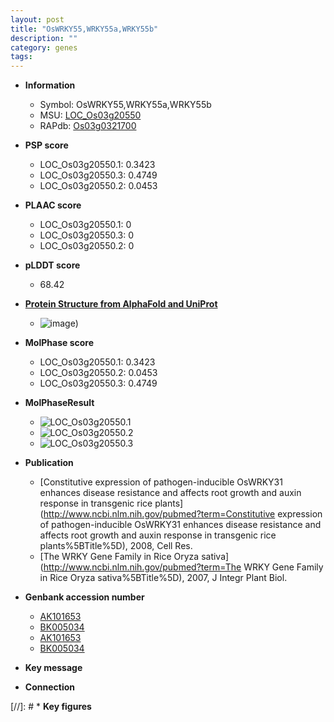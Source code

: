 ```yaml
---
layout: post
title: "OsWRKY55,WRKY55a,WRKY55b"
description: ""
category: genes
tags: 
---
```


* **Information**  
    + Symbol: OsWRKY55,WRKY55a,WRKY55b  
    + MSU: [LOC_Os03g20550](http://rice.plantbiology.msu.edu/cgi-bin/ORF_infopage.cgi?orf=LOC_Os03g20550)  
    + RAPdb: [Os03g0321700](http://rapdb.dna.affrc.go.jp/viewer/gbrowse_details/irgsp1?name=Os03g0321700)  

* **PSP score**  
    + LOC_Os03g20550.1: 0.3423 
    + LOC_Os03g20550.3: 0.4749 
    + LOC_Os03g20550.2: 0.0453 

* **PLAAC score**  
    + LOC_Os03g20550.1: 0 
    + LOC_Os03g20550.3: 0 
    + LOC_Os03g20550.2: 0 

* **pLDDT score**
    + 68.42

* **[Protein Structure from AlphaFold and UniProt](https://www.uniprot.org/uniprotkb/Q10M65/entry#structure)**
    + ![image](https://ricepsp.github.io/images/Q1/AF-Q10M65-F1.png))

* **MolPhase score**
    + LOC_Os03g20550.1: 0.3423
    + LOC_Os03g20550.2: 0.0453
    + LOC_Os03g20550.3: 0.4749

* **MolPhaseResult**
    + ![LOC_Os03g20550.1](https://ricepsp.github.io/pictures/LOC_Os03g/LOC_Os03g20550.1.png)
    + ![LOC_Os03g20550.2](https://ricepsp.github.io/pictures/LOC_Os03g/LOC_Os03g20550.2.png)
    + ![LOC_Os03g20550.3](https://ricepsp.github.io/pictures/LOC_Os03g/LOC_Os03g20550.3.png)

* **Publication**  
    + [Constitutive expression of pathogen-inducible OsWRKY31 enhances disease resistance and affects root growth and auxin response in transgenic rice plants](http://www.ncbi.nlm.nih.gov/pubmed?term=Constitutive expression of pathogen-inducible OsWRKY31 enhances disease resistance and affects root growth and auxin response in transgenic rice plants%5BTitle%5D), 2008, Cell Res.
    + [The WRKY Gene Family in Rice Oryza sativa](http://www.ncbi.nlm.nih.gov/pubmed?term=The WRKY Gene Family in Rice Oryza sativa%5BTitle%5D), 2007, J Integr Plant Biol.

* **Genbank accession number**  
    + [AK101653](http://www.ncbi.nlm.nih.gov/nuccore/AK101653)
    + [BK005034](http://www.ncbi.nlm.nih.gov/nuccore/BK005034)
    + [AK101653](http://www.ncbi.nlm.nih.gov/nuccore/AK101653)
    + [BK005034](http://www.ncbi.nlm.nih.gov/nuccore/BK005034)

* **Key message**  

* **Connection**  

[//]: # * **Key figures**  


